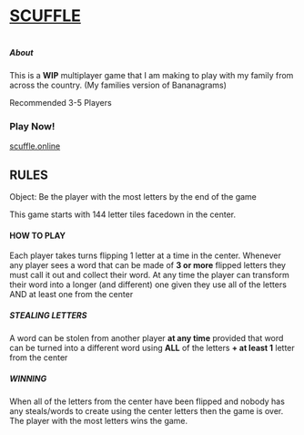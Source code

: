 # [SCUFFLE](https://scuffle.online)

<img src="http://heroku-badge.herokuapp.com/?app=angularjs-crypto&style=flat&svg=1" alt=""/>

##### About
This is a <b>WIP</b> multiplayer game that I am making to play with my family from across the country. (My families version of Bananagrams)

Recommended 3-5 Players

### Play Now!
[scuffle.online](https://scuffle.online)

## RULES

Object: Be the player with the most letters by the end of the game

This game starts with 144 letter tiles facedown in the center.

#### HOW TO PLAY
Each player takes turns flipping 1 letter at a time in the center. Whenever any player sees a word that can be made of <b>3 or more</b> flipped letters they must call it out and collect their word. At any time the player can transform their word into a longer (and different) one given they use all of the letters AND at least one from the center

##### STEALING LETTERS
A word can be stolen from another player <b>at any time</b> provided that word can be turned into a different word using <b>ALL</b> of the letters <b>+ at least 1</b> letter from the center

##### WINNING
When all of the letters from the center have been flipped and nobody has any steals/words to create using the center letters then the game is over. The player with the most letters wins the game.
